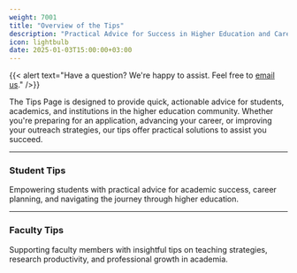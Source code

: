 ```yaml
---
weight: 7001
title: "Overview of the Tips"
description: "Practical Advice for Success in Higher Education and Careers"
icon: lightbulb
date: 2025-01-03T15:00:00+03:00
---
```


{{< alert text="Have a question? We're happy to assist. Feel free to [email us](mailto:support@highereduspot.com)." />}}

The Tips Page is designed to provide quick, actionable advice for students, academics, and institutions in the higher education community. Whether you're preparing for an application, advancing your career, or improving your outreach strategies, our tips offer practical solutions to assist you succeed.

---

### **Student Tips**
Empowering students with practical advice for academic success, career planning, and navigating the journey through higher education.

---

### **Faculty Tips**
Supporting faculty members with insightful tips on teaching strategies, research productivity, and professional growth in academia.
